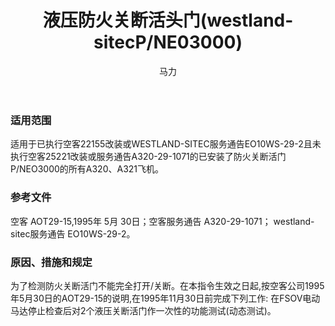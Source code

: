 ﻿---
amendno: 39-1563  
cadno: CAD1996-MULT-05  
title: 液压防火关断活头门(westland-sitecP/NE03000)  
publishdate: 1996-01-26  
effdate: 1996-01-13  
acmodels: ["A320","A321"]  
tags: []  
engs: []  
pns: ["EO3000"]  
mfrs: ["AIRBUS","westland-sitec"]  
admins: 西南管理局  
author: 马力  
---
  
### 适用范围  
适用于已执行空客22155改装或WESTLAND-SITEC服务通告EO10WS-29-2且未执行空客25221改装或服务通告A320-29-1071的已安装了防火关断活门P/NEO3000的所有A320、A321飞机。  
  
<!--more-->  
### 参考文件  
  空客 AOT29-15,1995年 5月 30日；空客服务通告 A320-29-1071； westland-sitec服务通告 EO10WS-29-2。  
  
### 原因、措施和规定  

  为了检测防火关断活门不能完全打开/关断。在本指令生效之日起,按空客公司1995年5月30日的AOT29-15的说明,在1995年11月30日前完成下列工作: 在FSOV电动马达停止检查后对2个液压关断活门作一次性的功能测试(动态测试)。  
